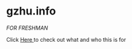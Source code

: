 # gzhu.info
*FOR FRESHMAN*

Click [Here ](https://gzhu.info/) to check out what and who this is for
